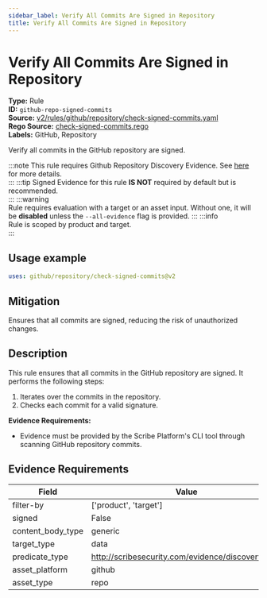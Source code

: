 ```yaml
---
sidebar_label: Verify All Commits Are Signed in Repository
title: Verify All Commits Are Signed in Repository
---  
```

# Verify All Commits Are Signed in Repository  
**Type:** Rule  
**ID:** `github-repo-signed-commits`  
**Source:** [v2/rules/github/repository/check-signed-commits.yaml](https://github.com/scribe-public/sample-policies/blob/main/v2/rules/github/repository/check-signed-commits.yaml)  
**Rego Source:** [check-signed-commits.rego](https://github.com/scribe-public/sample-policies/blob/main/v2/rules/github/repository/check-signed-commits.rego)  
**Labels:** GitHub, Repository  

Verify all commits in the GitHub repository are signed.

:::note 
This rule requires Github Repository Discovery Evidence. See [here](/docs/platforms/discover#github-discovery) for more details.  
::: 
:::tip 
Signed Evidence for this rule **IS NOT** required by default but is recommended.  
::: 
:::warning  
Rule requires evaluation with a target or an asset input. Without one, it will be **disabled** unless the `--all-evidence` flag is provided.
::: 
:::info  
Rule is scoped by product and target.  
:::  

## Usage example

```yaml
uses: github/repository/check-signed-commits@v2
```

## Mitigation  
Ensures that all commits are signed, reducing the risk of unauthorized changes.


## Description  
This rule ensures that all commits in the GitHub repository are signed.
It performs the following steps:

1. Iterates over the commits in the repository.
2. Checks each commit for a valid signature.

**Evidence Requirements:**
- Evidence must be provided by the Scribe Platform's CLI tool through scanning GitHub repository commits.

## Evidence Requirements  
| Field | Value |
|-------|-------|
| filter-by | ['product', 'target'] |
| signed | False |
| content_body_type | generic |
| target_type | data |
| predicate_type | http://scribesecurity.com/evidence/discovery/v0.1 |
| asset_platform | github |
| asset_type | repo |


